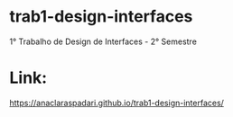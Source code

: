 # trab1-design-interfaces
1° Trabalho de Design de Interfaces - 2° Semestre
# Link: 
https://anaclaraspadari.github.io/trab1-design-interfaces/
